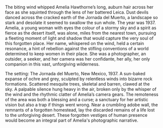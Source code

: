 The biting wind whipped Amelia Hawthorne’s long, auburn hair across her face as she squinted through the lens of her battered Leica.  Dust devils danced across the cracked earth of the Jornada del Muerto, a landscape so stark and desolate it seemed to swallow the sun whole.  The year was 1937.  Amelia, a young woman with eyes the colour of a stormy sky and a spirit as fierce as the desert itself, was alone, miles from the nearest town, pursuing a fleeting moment of light and shadow that would capture the very soul of this forgotten place.  Her name, whispered on the wind, held a certain resonance, a hint of rebellion against the stifling conventions of a world determined to keep women in their place.  She was a photographer, an outsider, a seeker, and her camera was her confidante, her ally, her only companion in this vast, unforgiving wilderness.

The setting: The Jornada del Muerto, New Mexico, 1937.  A sun-baked expanse of ochre and grey, sculpted by relentless winds into bizarre rock formations.  Scattered mesquite trees, skeletal and barren, clawed at the sky.  A palpable silence hung heavy in the air, broken only by the whisper of the wind and the rhythmic clatter of Amelia’s camera gears.  The remoteness of the area was both a blessing and a curse; a sanctuary for her artistic vision but also a trap if things went wrong.  Near a crumbling adobe wall, the remnants of a forgotten homestead, lay the discarded remains of a life lost to the unforgiving desert.  These forgotten vestiges of human presence would become an integral part of Amelia's photographic narrative.
